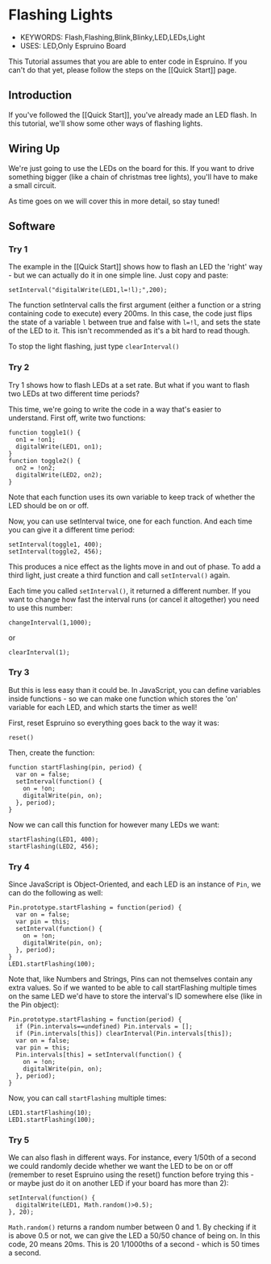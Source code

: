 <!--- Copyright (c) 2013 Gordon Williams, Pur3 Ltd. See the file LICENSE for copying permission. -->
Flashing Lights
=============

* KEYWORDS: Flash,Flashing,Blink,Blinky,LED,LEDs,Light
* USES: LED,Only Espruino Board

This Tutorial assumes that you are able to enter code in Espruino. If you can't do that yet, please follow the steps on the [[Quick Start]] page.

Introduction
-----------

If you've followed the [[Quick Start]], you've already made an LED flash. In this tutorial, we'll show some other ways of flashing lights.

Wiring Up
--------

We're just going to use the LEDs on the board for this. If you want to drive something bigger (like a chain of christmas tree lights), you'll have to make a small circuit.

As time goes on we will cover this in more detail, so stay tuned!

Software
--------

### Try 1

The example in the [[Quick Start]] shows how to flash an LED the 'right' way - but we can actually do it in one simple line. Just copy and paste:

```setInterval("digitalWrite(LED1,l=!l);",200);```

The function setInterval calls the first argument (either a function or a string containing code to execute) every 200ms. In this case, the code just flips the state of a variable ```l``` between true and false with ```l=!l```, and sets the state of the LED to it. This isn't recommended as it's a bit hard to read though.

To stop the light flashing, just type ```clearInterval()```

### Try 2

Try 1 shows how to flash LEDs at a set rate. But what if you want to flash two LEDs at two different time periods?

This time, we're going to write the code in a way that's easier to understand. First off, write two functions:

```
function toggle1() {
  on1 = !on1;
  digitalWrite(LED1, on1);
}
function toggle2() {
  on2 = !on2;
  digitalWrite(LED2, on2); 
}
```

Note that each function uses its own variable to keep track of whether the LED should be on or off.

Now, you can use setInterval twice, one for each function. And each time you can give it a different time period:

```
setInterval(toggle1, 400);
setInterval(toggle2, 456);
```

This produces a nice effect as the lights move in and out of phase. To add a third light, just create a third function and call ```setInterval()``` again.

Each time you called ```setInterval()```, it returned a different number. If you want to change how fast the interval runs (or cancel it altogether) you need to use this number:

```changeInterval(1,1000);```

or

```clearInterval(1);```

### Try 3

But this is less easy than it could be. In JavaScript, you can define variables inside functions - so we can make one function which stores the 'on' variable for each LED, and which starts the timer as well!

First, reset Espruino so everything goes back to the way it was:

```reset()```

Then, create the function:

```
function startFlashing(pin, period) {
  var on = false;
  setInterval(function() {
    on = !on;
    digitalWrite(pin, on);
  }, period);
}
```

Now we can call this function for however many LEDs we want:

```
startFlashing(LED1, 400);
startFlashing(LED2, 456);
```
 
### Try 4

Since JavaScript is Object-Oriented, and each LED is an instance of ```Pin```, we can do the following as well:

```
Pin.prototype.startFlashing = function(period) { 
  var on = false;
  var pin = this;
  setInterval(function() {
    on = !on;
    digitalWrite(pin, on);
  }, period);
}
LED1.startFlashing(100);
```

Note that, like Numbers and Strings, Pins can not themselves contain any extra values. So if we wanted to be able to call startFlashing multiple times on the same LED we'd have to store the interval's ID somewhere else (like in the Pin object):

```
Pin.prototype.startFlashing = function(period) {
  if (Pin.intervals==undefined) Pin.intervals = [];
  if (Pin.intervals[this]) clearInterval(Pin.intervals[this]);
  var on = false;
  var pin = this;
  Pin.intervals[this] = setInterval(function() {
    on = !on;
    digitalWrite(pin, on);
  }, period);
}
```

Now, you can call ```startFlashing``` multiple times:

```
LED1.startFlashing(10);
LED1.startFlashing(100);
```

### Try 5

We can also flash in different ways. For instance, every 1/50th of a second we could randomly decide whether we want the LED to be on or off (remember to reset Espruino using the reset() function before trying this - or maybe just do it on another LED if your board has more than 2):

```
setInterval(function() {
  digitalWrite(LED1, Math.random()>0.5);
}, 20);
```

```Math.random()``` returns a random number between 0 and 1. By checking if it is above 0.5 or not, we can give the LED a 50/50 chance of being on. In this code, 20 means 20ms. This is 20 1/1000ths of a second - which is 50 times a second.
